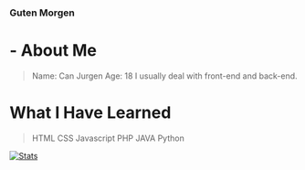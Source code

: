 ### Guten Morgen
# - About Me
> Name: Can Jurgen
> Age: 18
> I usually deal with front-end and back-end.

# What I Have Learned

>HTML
>CSS
>Javascript
>PHP
>JAVA 
>Python

[![Stats](https://github-readme-stats.vercel.app/api?username=felix5326)](https://github.com/felix5326/)

<!--
**caniDev18/caniDev18** is a ✨ _special_ ✨ repository because its `README.md` (this file) appears on your GitHub profile.

Here are some ideas to get you started:

- 🔭 I’m currently working on ...
- 🌱 I’m currently learning ...
- 👯 I’m looking to collaborate on ...
- 🤔 I’m looking for help with ...
- 💬 Ask me about ...
- 📫 How to reach me: ...
- 😄 Pronouns: ...
- ⚡ Fun fact: ...
-->

